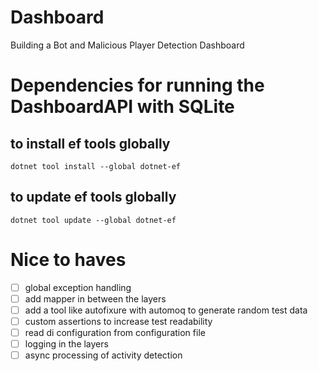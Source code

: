# Dashboard
Building a Bot and Malicious Player Detection Dashboard

# Dependencies for running the DashboardAPI with SQLite
## to install ef tools globally
`dotnet tool install --global dotnet-ef`
## to update ef tools globally
`dotnet tool update --global dotnet-ef`


# Nice to haves
 - [ ] global exception handling
 - [ ] add mapper in between the layers 
 - [ ] add a tool like autofixure with automoq to generate random test data
 - [ ] custom assertions to increase test readability
 - [ ] read di configuration from configuration file
 - [ ] logging in the layers
 - [ ] async processing of activity detection